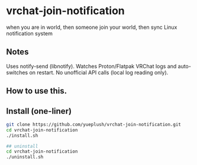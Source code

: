 # vrchat-join-notification
when you are in world, then someone join your world, then sync Linux notification system

## Notes
Uses notify-send (libnotify).
Watches Proton/Flatpak VRChat logs and auto-switches on restart.
No unofficial API calls (local log reading only).

## How to use this.

## Install (one-liner)
```bash
git clone https://github.com/yueplush/vrchat-join-notification.git
cd vrchat-join-notification
./install.sh

## uninstall
cd vrchat-join-notification
./uninstall.sh
